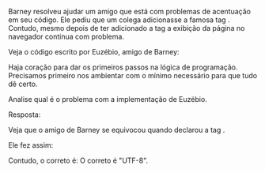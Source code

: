 Barney resolveu ajudar um amigo que está com problemas de acentuação em seu código. Ele pediu que um colega adicionasse a famosa tag <meta>. Contudo, mesmo depois de ter adicionado a tag a exibição da página no navegador continua com problema.

Veja o código escrito por Euzébio, amigo de Barney:

<meta charset="UTT-8">
Haja coração para dar os primeiros passos na lógica de programação. Precisamos primeiro nos ambientar com o mínimo necessário para que tudo dê certo.


Analise qual é o problema com a implementação de Euzébio.

Resposta:

Veja que o amigo de Barney se equivocou quando declarou a tag <meta>.

Ele fez assim:

<meta charset="UTT-8">
Contudo, o correto é:

<meta charset="UTF-8">
O correto é "UTF-8".